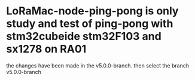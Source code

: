 # LoRaMac-node-ping-pong  is only study and test of ping-pong with stm32cubeide stm32F103 and sx1278 on RA01

the changes have been made in the v5.0.0-branch.
then select the branch v5.0.0-branch


